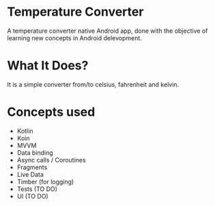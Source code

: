 # Temperature Converter

A temperature converter native Android app, done with the objective of learning new concepts in Android delevopment.

# What It Does?

It is a simple converter from/to celsius, fahrenheit and kelvin.

# Concepts used

  - Kotlin
  - Koin
  - MVVM
  - Data binding
  - Async calls / Coroutines
  - Fragments
  - Live Data
  - Timber (for logging)
  - Tests (TO DO)
  - UI (TO DO)


